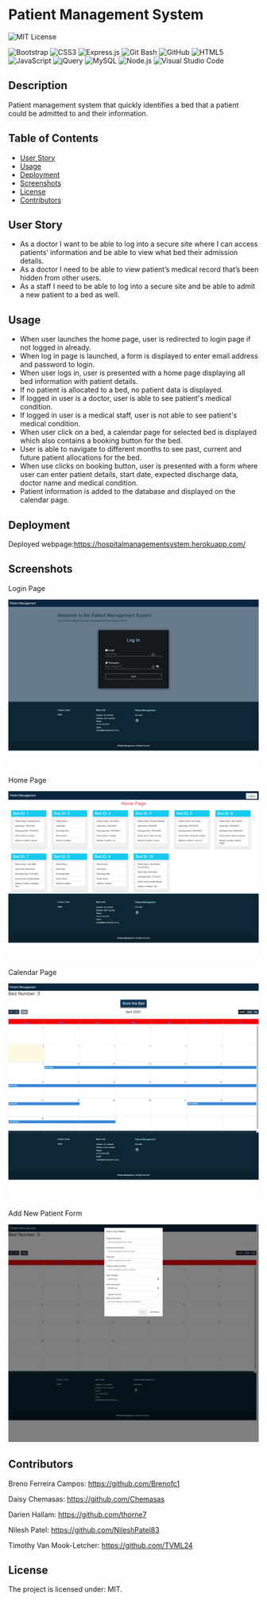 # Patient Management System

![MIT License](https://img.shields.io/badge/license-MIT-blue.svg)

![Bootstrap](https://img.shields.io/badge/Bootstrap-563D7C?style=for-the-badge&logo=bootstrap&logoColor=white)
![CSS3](https://img.shields.io/badge/css3-%231572B6.svg?style=for-the-badge&logo=css3&logoColor=white)
![Express.js](https://img.shields.io/badge/Express.js-404D59?style=for-the-badge)
![Git Bash](https://img.shields.io/badge/GIT%20Bash-E44C30?style=for-the-badge&logo=git&logoColor=white)
![GitHub](https://img.shields.io/badge/GitHub-100000?style=for-the-badge&logo=github&logoColor=white)
![HTML5](https://img.shields.io/badge/html5-%23E34F26.svg?style=for-the-badge&logo=html5&logoColor=white)
![JavaScript](https://img.shields.io/badge/javascript-%23323330.svg?style=for-the-badge&logo=javascript&logoColor=%23F7DF1E)
![jQuery](https://img.shields.io/badge/jQuery-0769AD?style=for-the-badge&logo=jquery&logoColor=white)
![MySQL](https://img.shields.io/badge/MySQL-005C84?style=for-the-badge&logo=mysql&logoColor=white)
![Node.js](https://img.shields.io/badge/Node.js-43853D?style=for-the-badge&logo=node.js&logoColor=white)
![Visual Studio Code](https://img.shields.io/badge/Visual%20Studio%20Code-0078d7.svg?style=for-the-badge&logo=visual-studio-code&logoColor=white)

## Description
Patient management system that quickly identifies a bed that a patient could be admitted to and their information.

## Table of Contents
* [User Story](#user-story)
* [Usage](#usage)
* [Deployment](#deployment)
* [Screenshots](#screenshots)
* [License](#license)
* [Contributors](#contributors)

## User Story
- As a doctor I want to be able to log into a secure site where I can access patients’ information and be able to view what bed their admission details. 
- As a doctor I need to be able to view patient’s medical record that’s been hidden from other users. 
- As a staff I need to be able to log into a secure site and be able to admit a new patient to a bed as well.


## Usage
- When user launches the home page, user is redirected to login page if not logged in already.
- When log in page is launched, a form is displayed to enter email address and password to login.
- When user logs in, user is presented with a home page displaying all bed information with patient details.
- If no patient is allocated to a bed, no patient data is displayed.
- If logged in user is a doctor, user is able to see patient's medical condition.
- If logged in user is a medical staff, user is not able to see patient's medical condition.
- When user click on a bed, a calendar page for selected bed is displayed which also contains a booking button for the bed.
- User is able to navigate to different months to see past, current and future patient allocations for the bed.
- When use clicks on booking button, user is presented with a form where user can enter patient details, start date, expected discharge data, doctor name and medical condition.
- Patient information is added to the database and displayed on the calendar page.

## Deployment
Deployed webpage:https://hospitalmanagementsystem.herokuapp.com/

## Screenshots
Login Page

![Login Page](public/images/Loginpage.png)

Home Page

![Home Page](public/images/Homepage.png)

Calendar Page

![Calendar Page](public/images/Calendarpage.png)

Add New Patient Form

![Add New Patient Form](public/images/AddNewPatient.png)

## Contributors

Breno Ferreira Campos: https://github.com/Brenofc1

Daisy Chemasas: https://github.com/Chemasas

Darien Hallam: https://github.com/thorne7

Nilesh Patel: https://github.com/NileshPatel83

Timothy Van Mook-Letcher: https://github.com/TVML24

## License
The project is licensed under: MIT.
